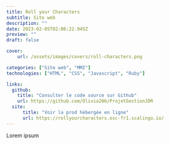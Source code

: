 ```yaml
---
title: Roll your Characters
subtitle: Site web
description: ""
date: 2023-02-05T02:06:22.945Z
preview: ""
draft: false

cover:
    url: /assets/images/covers/roll-characters.png

categories: ["Site web", "MMI"]
technologies: ["HTML", "CSS", "Javascript", "Ruby"]

links:
  github:
    title: "Consulter le code source sur Github"
    url: https://github.com/Olivia206/ProjetGestionJDR
  site: 
      title: "Voir la prod hébergée en ligne"
      url: https://rollyourcharacters.osc-fr1.scalingo.io/
---
```


Lorem ipsum
